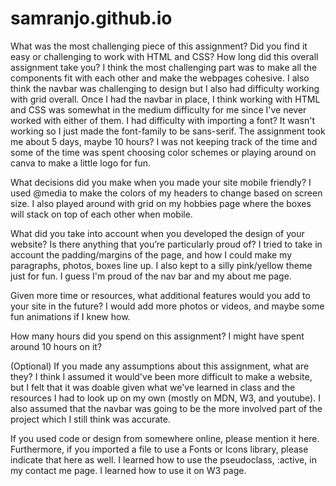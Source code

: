 # samranjo.github.io

What was the most challenging piece of this assignment?  Did you find it easy or challenging to work with HTML and CSS?  How long did this overall assignment take you?
I think the most challenging part was to make all the components fit with each other and make the webpages cohesive. I also think the navbar was challenging to design but I also had difficulty working with grid overall. Once I had the navbar in place, I think working with HTML and CSS was somewhat in the medium difficulty for me since I've never worked with either of them. I had difficulty with importing a font? It wasn't working so I just made the font-family to be sans-serif. The assignment took me about 5 days, maybe 10 hours? I was not keeping track of the time and some of the time was spent choosing color schemes or playing around on canva to make a little logo for fun.

What decisions did you make when you made your site mobile friendly?
I used @media to make the colors of my headers to change based on screen size. I also played around with grid on my hobbies page where the boxes will stack on top of each other when mobile.

What did you take into account when you developed the design of your website?  Is there anything that you’re particularly proud of?
I tried to take in account the padding/margins of the page, and how I could make my paragraphs, photos, boxes line up. I also kept to a silly pink/yellow theme just for fun. I guess I'm proud of the nav bar and my about me page.

Given more time or resources, what additional features would you add to your site in the future? 
I would add more photos or videos, and maybe some fun animations if I knew how.

How many hours did you spend on this assignment?
I might have spent around 10 hours on it?

(Optional) If you made any assumptions about this assignment, what are they?
I think I assumed it would've been more difficult to make a website, but I felt that it was doable given what we've learned in class and the resources I had to look up on my own (mostly on MDN, W3, and youtube). I also assumed that the navbar was going to be the more involved part of the project which I still think was accurate.

If you used code or design from somewhere online, please mention it here.  Furthermore, if you imported a file to use a Fonts or Icons library, please indicate that here as well.
I learned how to use the pseudoclass, :active, in my contact me page. I learned how to use it on W3 page.
